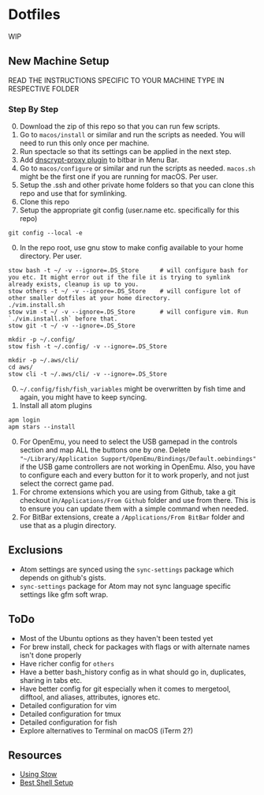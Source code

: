 # Dotfiles
WIP

## New Machine Setup
READ THE INSTRUCTIONS SPECIFIC TO YOUR MACHINE TYPE IN RESPECTIVE FOLDER

### Step By Step
0. Download the zip of this repo so that you can run few scripts.
0. Go to `macos/install` or similar and run the scripts as needed. You will need to run this only once per machine.
0. Run spectacle so that its settings can be applied in the next step.
0. Add [dnscrypt-proxy plugin](https://getbitbar.com/plugins/Network/dnscrypt-proxy-switcher.10s.sh) to bitbar in Menu Bar.
0. Go to `macos/configure` or similar and run the scripts as needed. `macos.sh` might be the first one if you are running for macOS. Per user.
0. Setup the .ssh and other private home folders so that you can clone this repo and use that for symlinking.
0. Clone this repo
0. Setup the appropriate git config (user.name etc. specifically for this repo)
```
git config --local -e
```
0. In the repo root, use gnu stow to make config available to your home directory. Per user.
```
stow bash -t ~/ -v --ignore=.DS_Store      # will configure bash for you etc. It might error out if the file it is trying to symlink already exists, cleanup is up to you.
stow others -t ~/ -v --ignore=.DS_Store    # will configure lot of other smaller dotfiles at your home directory.
./vim.install.sh
stow vim -t ~/ -v --ignore=.DS_Store       # will configure vim. Run `./vim.install.sh` before that.
stow git -t ~/ -v --ignore=.DS_Store

mkdir -p ~/.config/
stow fish -t ~/.config/ -v --ignore=.DS_Store

mkdir -p ~/.aws/cli/
cd aws/
stow cli -t ~/.aws/cli/ -v --ignore=.DS_Store
```
0. `~/.config/fish/fish_variables` might be overwritten by fish time and again, you might have to keep syncing.
0. Install all atom plugins
```
apm login
apm stars --install
```
0. For OpenEmu, you need to select the USB gamepad in the controls section and map ALL the buttons one by one. Delete `"~/Library/Application Support/OpenEmu/Bindings/Default.oebindings"` if the USB game controllers are not working in OpenEmu. Also, you have to configure each and every button for it to work properly, and not just select the correct game pad.
0. For chrome extensions which you are using from Github, take a git checkout in`/Applications/From Github` folder and use from there. This is to ensure you can update them with a simple command when needed.
0. For BitBar extensions, create a `/Applications/From BitBar` folder and use that as a plugin directory.

## Exclusions
* Atom settings are synced using the `sync-settings` package which depends on github's gists.
* `sync-settings` package for Atom may not sync language specific settings like gfm soft wrap.

## ToDo
* Most of the Ubuntu options as they haven't been tested yet
* For brew install, check for packages with flags or with alternate names isn't done properly
* Have richer config for `others`
* Have a better bash_history config as in what should go in, duplicates, sharing in tabs etc.
* Have better config for git especially when it comes to mergetool, difftool, and aliases, attributes, ignores etc.
* Detailed configuration for vim
* Detailed configuration for tmux
* Detailed configuration for fish
* Explore alternatives to Terminal on macOS (iTerm 2?)

## Resources
* [Using Stow](https://spin.atomicobject.com/2014/12/26/manage-dotfiles-gnu-stow/)
* [Best Shell Setup](https://bitbucket.org/flowblok/shell-startup/src)
